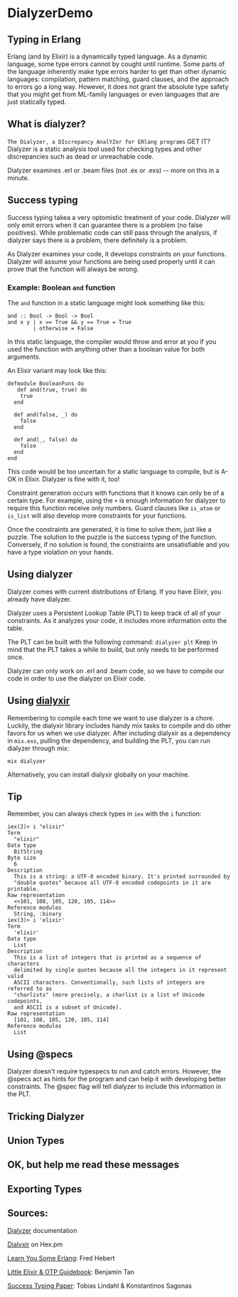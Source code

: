 # DialyzerDemo

## Typing in Erlang
Erlang (and by Elixir) is a dynamically typed language. As a dynamic language, some type errors cannot by cought until runtime. Some parts of the language inherently make type errors harder to get than other dynamic languages: compilation, pattern matching, guard clauses, and the approach to errors go a long way. However, it does not grant the absolute type safety that you might get from ML-family languages or even languages that are just statically typed.  

## What is dialyzer?
`The Dialyzer, a DIscrepancy AnalYZer for ERlang programs` GET IT?
Dialyzer is a static analysis tool used for checking types and other discrepancies such as dead or unreachable code. 

Dialyzer examines .erl or .beam files (not .ex or .exs) -- more on this in a minute.


## Success typing
Success typing takea a very optomistic treatment of your code. Dialyzer will only emit errors when it can guarantee there is a problem (no false positives). While problematic code can still pass through the analysis, if dialyzer says there is a problem, there definitely is a problem.

As Dialyzer examines your code, it develops constraints on your functions. Dialyzer will assume your functions are being used properly until it can prove that the function will always be wrong. 


### Example: Boolean `and` function

The `and` function in a static language might look something like this: 

```
and :: Bool -> Bool -> Bool
and x y | x == True && y == True = True
        | otherwise = False
```

In this static language, the compiler would throw and error at you if you used the function with anything other than a boolean value for both arguments. 

An Elixir variant may look like this:

```
defmodule BooleanFuns do
   def and(true, true) do
    true
  end
  
  def and(false, _) do
    false
  end
  
  def and(_, false) do
    false
  end 
end
```

This code would be too uncertain for a static language to compile, but is A-OK in Elixir. Dialyzer is fine with it, too!

Constraint generation occurs with functions that it knows can only be of a certain type. For example, using the `+` is enough information for dialyzer to require this function receive only numbers. Guard clauses like `is_atom` or `is_list` will also develop more constraints for your functions. 

Once the constraints are generated, it is time to solve them, just like a puzzle. The solution to the puzzle is the success typing of the function. Conversely, if no solution is found, the constraints are unsatisfiable and you have a type violation on your hands.


## Using dialyzer
Dialyzer comes with current distributions of Erlang. If you have Elixir, you already have dialyzer.

Dialyzer uses a Persistent Lookup Table (PLT) to keep track of all of your constraints. As it analyzes your code, it includes more information onto the table.

The PLT can be built with the following command:
`dialyzer plt`
Keep in mind that the PLT takes a while to build, but only needs to be performed once. 

Dialyzer can only work on .erl and .beam code, so we have to compile our code in order to use the dialyzer on Elixir code.

## Using [dialyxir](https://hex.pm/packages/dialyxir)
Remembering to compile each time we want to use dialyzer is a chore. Luckily, the dialyxir library includes handy mix tasks to compile and do other favors for us when we use dialyzer. After including dialyxir as a dependency in `mix.exs`, pulling the dependency, and building the PLT, you can run dialyzer through mix:

`mix dialyzer`

Alternatively, you can install dialyxir globally on your machine.

## Tip

Remember, you can always check types in `iex` with the `i` function:

```
iex(2)> i "elixir"
Term
  "elixir"
Data type
  BitString
Byte size
  6
Description
  This is a string: a UTF-8 encoded binary. It's printed surrounded by
  "double quotes" because all UTF-8 encoded codepoints in it are printable.
Raw representation
  <<101, 108, 105, 120, 105, 114>>
Reference modules
  String, :binary
iex(3)> i 'elixir'
Term
  'elixir'
Data type
  List
Description
  This is a list of integers that is printed as a sequence of characters
  delimited by single quotes because all the integers in it represent valid
  ASCII characters. Conventionally, such lists of integers are referred to as
  "charlists" (more precisely, a charlist is a list of Unicode codepoints,
  and ASCII is a subset of Unicode).
Raw representation
  [101, 108, 105, 120, 105, 114]
Reference modules
  List
```

## Using @specs
Dialyzer doesn't require typespecs to run and catch errors. However, the @specs act as hints for the program and can help it with developing better constraints. The @spec flag will tell dialyzer to include this information in the PLT.


## Tricking Dialyzer

## Union Types

## OK, but help me read these messages


## Exporting Types




## Sources:
[Dialyzer](http://erlang.org/doc/man/dialyzer.html) documentation

[Dialyxir](https://hex.pm/packages/dialyxir) on Hex.pm

[Learn You Some Erlang](http://learnyousomeerlang.com/dialyzer): Fred Hebert

[Little Elixir & OTP Guidebook](https://www.manning.com/books/the-little-elixir-and-otp-guidebook): Benjamin Tan

[Success Typing Paper](http://www.it.uu.se/research/group/hipe/papers/succ_types.pdf): Tobias Lindahl & Konstantinos Sagonas 

